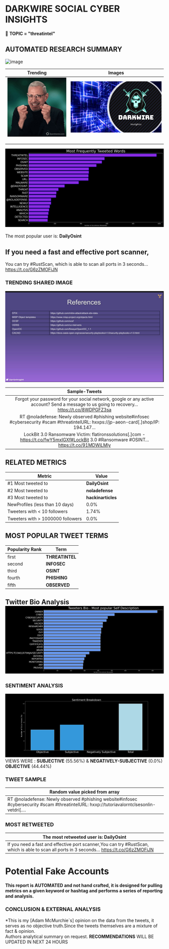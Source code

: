 # DARKWIRE SOCIAL CYBER INSIGHTS 
&#x1F34E; **TOPIC = "threatintel"**

## AUTOMATED RESEARCH SUMMARY
  ![image](darkLogo.png)   

|  Trending  |   Images | 
:-------------------------:|:-------------------------:
|  ![image](assets/threatintel/imageFile1.jpg)     <img width=200/> | ![image](assets/threatintel/imageFile2.jpg) <img width=200/> |   
 
 
![image](assets/threatintel/TWEETS.png)
<br></br>
The most popular user is: **DailyOsint**  
 

## If you need a fast and effective port scanner,

You can try #RustScan, which is able to scan all ports in 3 seconds… https://t.co/G6zZMOFiJN 

  




### TRENDING SHARED IMAGE

![image](assets/threatintel/twitterPostedImage.png)



|                **Sample-Tweets**        |
| :-------------: |
| Forgot your password for your social network, google or any active account?  Send a message to us going to recovery… https://t.co/8WDPGFZ3sa |
| RT @noladefense: Newly observed #phishing website#infosec #cybersecurity #scam #threatintelURL: hxxps://jp-aeon-card[.]shop/IP: 194.147… |
| LockBit 3.0 Ransomware Victim: flatironssolutions[.]com - https://t.co/fwY5mxIGXf#LockBit 3.0 #Ransomware #OSINT… https://t.co/91MDWiLMly |

## RELATED METRICS<br>
| Metric | Value |
| ------------- | ------------- |
| #1 Most tweeted to  | **DailyOsint** |
| #2 Most tweeted to  | **noladefense** |
| #3 Most tweeted to  | **hackinarticles** |
| NewProfiles (less than 10 days) | 0.0%  |
| Tweeters with < 10 followers  | 1.74%|
| Tweeters with > 1000000 followers  | 0.0%  |



## MOST POPULAR TWEET TERMS 


| Popularity Rank  | Term |
| ------------- | ------------- |
| first  | **THREATINTEL**  |
| second  | **INFOSEC**  |
| third  | **OSINT** |
| fourth  | **PHISHING**  |
| fifth  | **OBSERVED**  |


## Twitter Bio Analysis![image](assets/threatintel/BIO.png)
### SENTIMENT ANALYSIS
![image](assets/threatintel/sentiment.png)
VIEWS WERE : **SUBJECTIVE**  (55.56%) & **NEGATIVELY-SUBJECTIVE** (0.0%) **OBJECTIVE** (44.44%)

### TWEET SAMPLE 
| Random value picked from array |
| ------------- |
|RT @noladefense: Newly observed #phishing website#infosec #cybersecurity #scam #threatintelURL: hxxp://tutoriavalorntclsesonlin-vetdri[.… |

### MOST RETWEETED 

| The most retweeted user is: **DailyOsint**  |
| ------------- |
| If you need a fast and effective port scanner,You can try #RustScan, which is able to scan all ports in 3 seconds… https://t.co/G6zZMOFiJN |

# Potential Fake Accounts
 

<b> This report is AUTOMATED and not hand crafted, it is designed for pulling metrics on a given keyword or hashtag and performs a series of reporting and analysis.</b>  
### CONCLUSION & EXTERNAL ANALYSIS

*This is my [Adam McMurchie`s] opinion on the data from the tweets, it serves as no objective truth.Since the tweets themselves are a mixture of fact & opinion.<br>
Authors analytical summary on request.
**RECOMMENDATIONS** WILL BE UPDATED IN NEXT  24 HOURS <br>